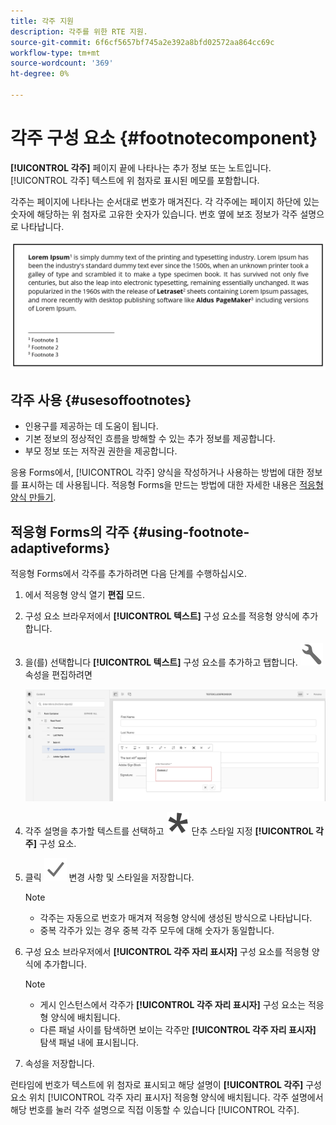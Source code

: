 ```yaml
---
title: 각주 지원
description: 각주를 위한 RTE 지원.
source-git-commit: 6f6cf5657bf745a2e392a8bfd02572aa864cc69c
workflow-type: tm+mt
source-wordcount: '369'
ht-degree: 0%

---
```


# 각주 구성 요소 {#footnotecomponent}

**[!UICONTROL 각주]** 페이지 끝에 나타나는 추가 정보 또는 노트입니다. [!UICONTROL 각주] 텍스트에 위 첨자로 표시된 메모를 포함합니다.

각주는 페이지에 나타나는 순서대로 번호가 매겨진다. 각 각주에는 페이지 하단에 있는 숫자에 해당하는 위 첨자로 고유한 숫자가 있습니다. 번호 옆에 보조 정보가 각주 설명으로 나타납니다.

![각주 설명](/help/forms/assets/footnote_description.png)


## 각주 사용 {#usesoffootnotes}

* 인용구를 제공하는 데 도움이 됩니다.
* 기본 정보의 정상적인 흐름을 방해할 수 있는 추가 정보를 제공합니다.
* 부모 정보 또는 저작권 권한을 제공합니다.

응용 Forms에서, [!UICONTROL 각주] 양식을 작성하거나 사용하는 방법에 대한 정보를 표시하는 데 사용됩니다. 적응형 Forms을 만드는 방법에 대한 자세한 내용은 [적응형 양식 만들기](https://experienceleague.adobe.com/docs/experience-manager-cloud-service/content/forms/create-an-adaptive-form/create-an-adaptive-form-on-forms-cs/creating-adaptive-form.html).

## 적응형 Forms의 각주 {#using-footnote-adaptiveforms}

적응형 Forms에서 각주를 추가하려면 다음 단계를 수행하십시오.
1. 에서 적응형 양식 열기 **편집** 모드.
1. 구성 요소 브라우저에서 **[!UICONTROL 텍스트]** 구성 요소를 적응형 양식에 추가합니다.
1. 을(를) 선택합니다 **[!UICONTROL 텍스트]** 구성 요소를 추가하고 탭합니다. ![cmppr](assets/configure-icon.svg) 속성을 편집하려면

   ![적응형 Forms의 각주](/help/forms/assets/footnote_rte.png)

1. 각주 설명을 추가할 텍스트를 선택하고  ![별](/help/forms/assets/asterisk.svg) 단추 스타일 지정 **[!UICONTROL 각주]** 구성 요소.

1. 클릭 ![check](/help/forms/assets/save_icon.svg) 변경 사항 및 스타일을 저장합니다.

   >[!NOTE]
   >
   >* 각주는 자동으로 번호가 매겨져 적응형 양식에 생성된 방식으로 나타납니다.
   >* 중복 각주가 있는 경우 중복 각주 모두에 대해 숫자가 동일합니다.


1. 구성 요소 브라우저에서 **[!UICONTROL 각주 자리 표시자]** 구성 요소를 적응형 양식에 추가합니다.
   >[!NOTE]
   >
   >* 게시 인스턴스에서 각주가 **[!UICONTROL 각주 자리 표시자]** 구성 요소는 적응형 양식에 배치됩니다.
   >* 다른 패널 사이를 탐색하면 보이는 각주만 **[!UICONTROL 각주 자리 표시자]** 탐색 패널 내에 표시됩니다.


1. 속성을 저장합니다.

런타임에 번호가 텍스트에 위 첨자로 표시되고 해당 설명이 **[!UICONTROL 각주]** 구성 요소 위치 [!UICONTROL 각주 자리 표시자] 적응형 양식에 배치됩니다. 각주 설명에서 해당 번호를 눌러 각주 설명으로 직접 이동할 수 있습니다 [!UICONTROL 각주].